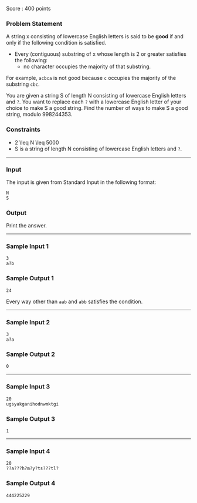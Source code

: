 Score : 400 points

### Problem Statement

A string x consisting of lowercase English letters is said to be **good** if and only if the following condition is satisfied.

* Every (contiguous) substring of x whose length is 2 or greater satisfies the following:
  + no character occupies the majority of that substring.

For example, `acbca` is not good because `c` occupies the majority of the substring `cbc`.

You are given a string S of length N consisting of lowercase English letters and `?`.
You want to replace each `?` with a lowercase English letter of your choice to make S a good string.
Find the number of ways to make S a good string, modulo 998244353.

### Constraints

* 2 \leq N \leq 5000
* S is a string of length N consisting of lowercase English letters and `?`.

---

### Input

The input is given from Standard Input in the following format:

```
N
S
```

### Output

Print the answer.

---

### Sample Input 1

```
3
a?b
```

### Sample Output 1

```
24
```

Every way other than `aab` and `abb` satisfies the condition.

---

### Sample Input 2

```
3
a?a
```

### Sample Output 2

```
0
```

---

### Sample Input 3

```
20
ugsyakganihodnwmktgi
```

### Sample Output 3

```
1
```

---

### Sample Input 4

```
20
??a???h?m?y?ts???tl?
```

### Sample Output 4

```
444225229
```